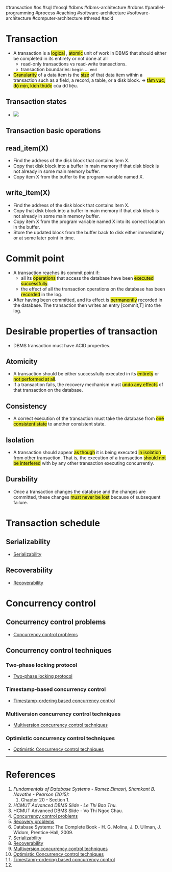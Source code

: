 #transaction #os #sql #nosql #dbms #dbms-architecture #rdbms #parallel-programming #process #caching #software-architecture #software-architecture #computer-architecture  #thread #acid 

# Transaction
- A  transaction is a <mark style="background: #e4e62d;">logical</mark> , <mark style="background: #e4e62d;">atomic</mark> unit of work in DBMS that should either be completed in its entirety or not done at all
	- read-only transactions vs read-write transactions.
	- transaction boundaries: `begin` ... `end`
- <mark style="background: #e4e62d;">Granularity</mark> of a data item is the <mark style="background: #e4e62d;">size</mark> of that data item within a transaction such as a field, a record, a table, or a disk block. $\rightarrow$ <mark style="background: #e4e62d;">tầm vực, độ mịn, kích thước</mark> của dữ liệu.
## Transaction states
- ![](Pasted%20image%2020241208133944.png)
## Transaction basic operations
## read_item(X)
- Find the address of the disk block that contains item X.
- Copy that disk block into a buffer in main memory if that disk block is not already in some main memory buffer.
- Copy item X from the buffer to the program variable named X.
## write_item(X)
- Find the address of the disk block that contains item X.
- Copy that disk block into a buffer in main memory if that disk block is not already in some main memory buffer.
- Copy item X from the program variable named X into its correct location in the buffer.
- Store the updated block from the buffer back to disk either immediately or at some later point in time.
# Commit point
- A transaction reaches its commit point if:
	- all its <mark style="background: #e4e62d;">operations</mark> that access the database have been <mark style="background: #e4e62d;">executed successfully</mark>.
	- the effect of all the transaction operations on the database has been <mark style="background: #e4e62d;">recorded</mark> in the log.
- After having been committed, and its effect is <mark style="background: #e4e62d;">permanently</mark> recorded in the database. The transaction then writes an entry \[commit,T\] into the log.

# Desirable properties of transaction
- DBMS transaction must have ACID properties.
## Atomicity
- A transaction should be either successfully executed in its <mark style="background: #e4e62d;">entirety</mark> or <mark style="background: #e4e62d;">not performed at all</mark>.
- If a transaction fails, the recovery mechanism must <mark style="background: #e4e62d;">undo any effects</mark> of that transaction on the database.
## Consistency
- A correct execution of the transaction must take the database from <mark style="background: #e4e62d;">one consistent state</mark> to another consistent state.
## Isolation
- A transaction should appear <mark style="background: #e4e62d;">as though</mark> it is being executed <mark style="background: #e4e62d;">in isolation</mark> from other transaction. That is, the execution of a transaction <mark style="background: #e4e62d;">should not be interfered</mark> with by any other transaction executing concurrently.
## Durability
- Once a transaction changes the database and the changes are committed, these changes <mark style="background: #e4e62d;">must never be lost</mark> because of subsequent failure.
# Transaction schedule
## Serializability
- [Serializability](Serializability.md)
## Recoverability
- [Recoverability](Recoverability.md)
# Concurrency control
## Concurrency control problems
- [Concurrency control problems](Concurrency%20control%20problems.md)
## Concurrency control techniques
### Two-phase locking protocol
- [Two-phase locking protocol](Two-phase%20locking%20protocol.md)
### Timestamp-based concurrency control
- [Timestamp-ordering based concurrency control](Timestamp-ordering%20based%20concurrency%20control.md)
### Multiversion concurrency control techniques
- [Multiversion concurrency control techniques](Multiversion%20concurrency%20control%20techniques.md)
### Optimistic concurrency control techniques
- [Optimistic Concurrency control techniques](Optimistic%20Concurrency%20control%20techniques.md)

---
# References
1. *Fundamentals of Database Systems - Ramez Elmasri, Shamkant B. Navathe - Pearson (2015):*
	1. Chapter 20 - Section 1.
2. *HCMUT Advanced DBMS Slide - Le Thi Bao Thu.*
3. HCMUT Advanced DBMS Slide - Vo Thi Ngoc Chau.
4. [Concurrency control problems](Concurrency%20control%20problems.md)
5. [Recovery problems](Recovery%20problems.md)
6. Database Systems: The Complete Book - H. G. Molina, J. D. Ullman, J. Widom, Prentice-Hall, 2009.
7. [Serializability](Serializability.md)
8. [Recoverability](Recoverability.md)
9. [Multiversion concurrency control techniques](Multiversion%20concurrency%20control%20techniques.md)
10. [Optimistic Concurrency control techniques](Optimistic%20Concurrency%20control%20techniques.md)
11. [Timestamp-ordering based concurrency control](Timestamp-ordering%20based%20concurrency%20control.md)
12. 
